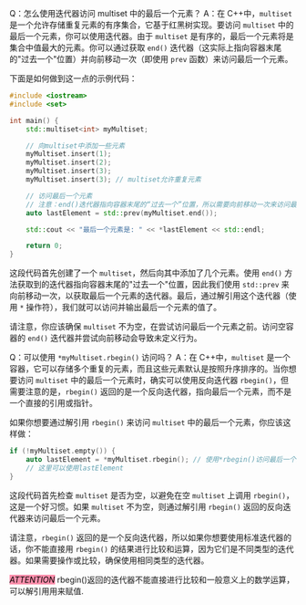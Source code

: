 Q：怎么使用迭代器访问 multiset 中的最后一个元素？
A：在 C++中，`multiset` 是一个允许存储重复元素的有序集合，它基于红黑树实现。要访问 `multiset` 中的最后一个元素，你可以使用迭代器。由于 `multiset` 是有序的，最后一个元素将是集合中值最大的元素。你可以通过获取 `end()` 迭代器（这实际上指向容器末尾的"过去一个"位置）并向前移动一次（即使用 `prev` 函数）来访问最后一个元素。

下面是如何做到这一点的示例代码：

```cpp
#include <iostream>
#include <set>

int main() {
    std::multiset<int> myMultiset;

    // 向multiset中添加一些元素
    myMultiset.insert(1);
    myMultiset.insert(2);
    myMultiset.insert(3);
    myMultiset.insert(3); // multiset允许重复元素

    // 访问最后一个元素
    // 注意：end()迭代器指向容器末尾的“过去一个”位置，所以需要向前移动一次来访问最后一个元素
    auto lastElement = std::prev(myMultiset.end());

    std::cout << "最后一个元素是: " << *lastElement << std::endl;

    return 0;
}
```

这段代码首先创建了一个 `multiset`，然后向其中添加了几个元素。使用 `end()` 方法获取到的迭代器指向容器末尾的"过去一个"位置，因此我们使用 `std::prev` 来向前移动一次，以获取最后一个元素的迭代器。最后，通过解引用这个迭代器（使用 `*` 操作符），我们就可以访问并输出最后一个元素的值了。

请注意，你应该确保 `multiset` 不为空，在尝试访问最后一个元素之前。访问空容器的 `end()` 迭代器并尝试向前移动会导致未定义行为。

Q：可以使用 `*myMultiset.rbegin()` 访问吗？
A：在 C++中，`multiset` 是一个容器，它可以存储多个重复的元素，而且这些元素默认是按照升序排序的。当你想要访问 `multiset` 中的最后一个元素时，确实可以使用反向迭代器 `rbegin()`，但需要注意的是，`rbegin()` 返回的是一个反向迭代器，指向最后一个元素，而不是一个直接的引用或指针。

如果你想要通过解引用 `rbegin()` 来访问 `multiset` 中的最后一个元素，你应该这样做：

```cpp
if (!myMultiset.empty()) {
    auto lastElement = *myMultiset.rbegin(); // 使用*rbegin()访问最后一个元素
    // 这里可以使用lastElement
}
```

这段代码首先检查 `multiset` 是否为空，以避免在空 `multiset` 上调用 `rbegin()`，这是一个好习惯。如果 `multiset` 不为空，则通过解引用 `rbegin()` 返回的反向迭代器来访问最后一个元素。

请注意，`rbegin()` 返回的是一个反向迭代器，所以如果你想要使用标准迭代器的话，你不能直接用 `rbegin()` 的结果进行比较和运算，因为它们是不同类型的迭代器。如果需要操作或比较，确保使用相同类型的迭代器。

<mark style="background: #FF5582A6;">*ATTENTION*</mark> rbegin()返回的迭代器不能直接进行比较和一般意义上的数学运算，可以解引用用来赋值.